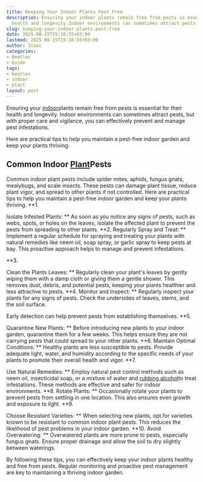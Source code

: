 ```yaml
---
title: Keeping Your Indoor Plants Pest Free
description: Ensuring your indoor plants remain free from pests is essential for their
  health and longevity.Indoor environments can sometimes attract pests, but with...
slug: keeping-your-indoor-plants-pest-free
date: 2025-08-15T15:16:55+03:00
lastmod: 2025-08-15T15:16:55+03:00
author: Isaac
categories:
- Beetles
- Guide
tags:
- beetles
- indoor
- plant
layout: post
---
```

Ensuring your [indoor](https://pestpolicy.com/best-indoor-flea-killer/)plants remain free from pests is essential for their health and longevity. Indoor environments can sometimes attract pests, but with proper care and vigilance, you can effectively prevent and manage pest infestations.

Here are practical tips to help you maintain a pest-free indoor garden and keep your plants thriving.

##  Common Indoor [Plant](https://pestpolicy.com/how-to-grow-pomegranate-plants-from-seed/)Pests

Common indoor plant pests include spider mites, aphids, fungus gnats, mealybugs, and scale insects. These pests can damage plant tissue, reduce plant vigor, and spread to other plants if not controlled. Here are practical tips to help you maintain a pest-free indoor garden and keep your plants thriving. **1.

Isolate Infested Plants: ** As soon as you notice any signs of pests, such as webs, spots, or holes on the leaves, isolate the affected plant to prevent the pests from spreading to other plants. **2. Regularly Spray and Treat: ** Implement a regular schedule for spraying and treating your plants with natural remedies like neem oil, soap spray, or garlic spray to keep pests at bay. This proactive approach helps to manage and prevent infestations.

**3.

Clean the Plants Leaves: ** Regularly clean your plant's leaves by gently wiping them with a damp cloth or giving them a gentle shower. This removes dust, debris, and potential pests, keeping your plants healthier and less attractive to pests. **4. Monitor and Inspect: ** Regularly inspect your plants for any signs of pests. Check the undersides of leaves, stems, and the soil surface.

Early detection can help prevent pests from establishing themselves. **5.

Quarantine New Plants: ** Before introducing new plants to your indoor garden, quarantine them for a few weeks. This helps ensure they are not carrying pests that could spread to your other plants. **6. Maintain Optimal Conditions: ** Healthy plants are less susceptible to pests. Provide adequate light, water, and humidity according to the specific needs of your plants to promote their overall health and vigor. **7.

Use Natural Remedies: ** Employ natural pest control methods such as neem oil, insecticidal soap, or a mixture of water and [rubbing alcohol](https://pestpolicy.com/does-rubbing-alcohol-kill-fleas/)to treat infestations. These methods are effective and safer for indoor environments. **8. Rotate Plants: ** Occasionally rotate your plants to prevent pests from settling in one location. This also ensures even growth and exposure to light. **9.

Choose Resistant Varieties: ** When selecting new plants, opt for varieties known to be resistant to common indoor plant pests. This reduces the likelihood of pest problems in your indoor garden. **10. Avoid Overwatering: ** Overwatered plants are more prone to pests, especially fungus gnats. Ensure proper drainage and allow the soil to dry slightly between waterings.

By following these tips, you can effectively keep your indoor plants healthy and free from pests. Regular monitoring and proactive pest management are key to maintaining a thriving indoor garden.
